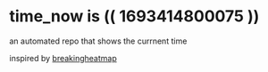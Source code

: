 # time_now is (( 1693414800075 ))

an automated repo that shows the currnent time

inspired by [breakingheatmap](https://github.com/breakingheatmap/breakingheatmap)